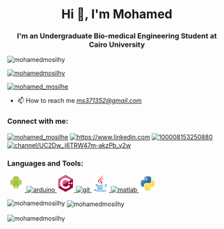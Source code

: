 <h1 align="center">Hi 👋, I'm Mohamed</h1>
<h3 align="center">I'm an Undergraduate Bio-medical Engineering Student at Cairo University</h3>

<p align="left"> <img src="https://komarev.com/ghpvc/?username=mohamedmosilhy&label=Profile%20views&color=0e75b6&style=flat" alt="mohamedmosilhy" /> </p>

<p align="left"> <a href="https://github.com/ryo-ma/github-profile-trophy"><img src="https://github-profile-trophy.vercel.app/?username=mohamedmosilhy" alt="mohamedmosilhy" /></a> </p>

<p align="left"> <a href="https://twitter.com/mohamed_mosilhe" target="blank"><img src="https://img.shields.io/twitter/follow/mohamed_mosilhe?logo=twitter&style=for-the-badge" alt="mohamed_mosilhe" /></a> </p>

- 📫 How to reach me *ms371352@gmail.com*

<h3 align="left">Connect with me:</h3>
<p align="left">
<a href="https://twitter.com/mohamed_mosilhe" target="blank"><img align="center" src="https://raw.githubusercontent.com/rahuldkjain/github-profile-readme-generator/master/src/images/icons/Social/twitter.svg" alt="mohamed_mosilhe" height="30" width="40" /></a>
<a href="https://linkedin.com/in/https://www.linkedin.com" target="blank"><img align="center" src="https://raw.githubusercontent.com/rahuldkjain/github-profile-readme-generator/master/src/images/icons/Social/linked-in-alt.svg" alt="https://www.linkedin.com" height="30" width="40" /></a>
<a href="https://fb.com/100008153250880" target="blank"><img align="center" src="https://raw.githubusercontent.com/rahuldkjain/github-profile-readme-generator/master/src/images/icons/Social/facebook.svg" alt="100008153250880" height="30" width="40" /></a>
<a href="https://www.youtube.com/c/https://www.youtube.com/channel/uc2dw_j6trw47m-akzpb_y2w" target="blank"><img align="center" src="https://raw.githubusercontent.com/rahuldkjain/github-profile-readme-generator/master/src/images/icons/Social/youtube.svg" alt="channel/UC2Dw_j6TRW47m-akzPb_y2w" height="30" width="40" /></a>
</p>

<h3 align="left">Languages and Tools:</h3>
<p align="left"> <a href="https://developer.android.com" target="_blank" rel="noreferrer"> <img src="https://raw.githubusercontent.com/devicons/devicon/master/icons/android/android-original-wordmark.svg" alt="android" width="40" height="40"/> </a> <a href="https://www.arduino.cc/" target="_blank" rel="noreferrer"> <img src="https://cdn.worldvectorlogo.com/logos/arduino-1.svg" alt="arduino" width="40" height="40"/> </a> <a href="https://www.w3schools.com/cpp/" target="_blank" rel="noreferrer"> <img src="https://raw.githubusercontent.com/devicons/devicon/master/icons/cplusplus/cplusplus-original.svg" alt="cplusplus" width="40" height="40"/> </a> <a href="https://git-scm.com/" target="_blank" rel="noreferrer"> <img src="https://www.vectorlogo.zone/logos/git-scm/git-scm-icon.svg" alt="git" width="40" height="40"/> </a> <a href="https://www.java.com" target="_blank" rel="noreferrer"> <img src="https://raw.githubusercontent.com/devicons/devicon/master/icons/java/java-original.svg" alt="java" width="40" height="40"/> </a> <a href="https://www.mathworks.com/" target="_blank" rel="noreferrer"> <img src="https://upload.wikimedia.org/wikipedia/commons/2/21/Matlab_Logo.png" alt="matlab" width="40" height="40"/> </a> <a href="https://www.python.org" target="_blank" rel="noreferrer"> <img src="https://raw.githubusercontent.com/devicons/devicon/master/icons/python/python-original.svg" alt="python" width="40" height="40"/> </a> </p>

<p><img align="left" src="https://github-readme-stats.vercel.app/api/top-langs?username=mohamedmosilhy&show_icons=true&locale=en&layout=compact" alt="mohamedmosilhy" /></p>

<p>&nbsp;<img align="center" src="https://github-readme-stats.vercel.app/api?username=mohamedmosilhy&show_icons=true&locale=en" alt="mohamedmosilhy" /></p>

<p><img align="center" src="https://github-readme-streak-stats.herokuapp.com/?user=mohamedmosilhy&" alt="mohamedmosilhy" /></p>
